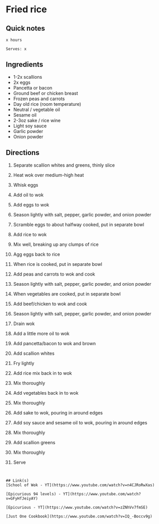 # Fried rice

## Quick notes 
```
x hours

Serves: x
```

## Ingredients
+ 1-2x scallions
+ 2x eggs
+ Pancetta or bacon
+ Ground beef or chicken breast
+ Frozen peas and carrots
+ Day old rice (room temperature)
+ Neutral / vegetable oil
+ Sesame oil
+ 2-3oz sake / rice wine
+ Light soy sauce
+ Garlic powder
+ Onion powder



## Directions
1. Separate scallion whites and greens, thinly slice
1. Heat wok over medium-high heat
1. Whisk eggs

1. Add oil to wok
1. Add eggs to wok
1. Season lightly with salt, pepper, garlic powder, and onion powder
1. Scramble eggs to about halfway cooked, put in separate bowl

1. Add rice to wok
1. Mix well, breaking up any clumps of rice
1. Agg eggs back to rice
1. When rice is cooked, put in separate bowl

1. Add peas and carrots to wok and cook
1. Season lightly with salt, pepper, garlic powder, and onion powder
1. When vegetables are cooked, put in separate bowl

1. Add beef/chicken to wok and cook
1. Season lightly with salt, pepper, garlic powder, and onion powder
1. Drain wok

1. Add a little more oil to wok
1. Add pancetta/bacon to wok and brown
1. Add scallion whites
1. Fry lightly

1. Add rice mix back in to wok
1. Mix thoroughly
1. Add vegetables back in to wok
1. Mix thoroughly

1. Add sake to wok, pouring in around edges
1. Add soy sauce and sesame oil to wok, pouring in around edges
1. Mix thoroughly

1. Add scallion greens
1. Mix thoroughly

1. Serve
```


## Link(s)
[School of Wok - YT](https://www.youtube.com/watch?v=n4CJRoRwXas)

[Epicurious 94 levels) - YT](https://www.youtube.com/watch?v=GFyHfJeiyAY)

[Epicurious - YT](https://www.youtube.com/watch?v=zZNhVv7fmSE)

[Just One Cookbook](https://www.youtube.com/watch?v=IQ_-Boccv9g)
